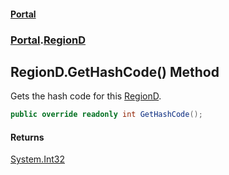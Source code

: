 #### [Portal](index.md 'index')
### [Portal](Portal.md 'Portal').[RegionD](RegionD.md 'Portal.RegionD')

## RegionD.GetHashCode() Method

Gets the hash code for this [RegionD](RegionD.md 'Portal.RegionD').

```csharp
public override readonly int GetHashCode();
```

#### Returns
[System.Int32](https://docs.microsoft.com/en-us/dotnet/api/System.Int32 'System.Int32')